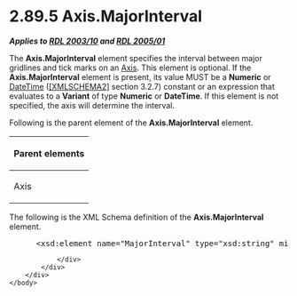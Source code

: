 <html dir="LTR" xmlns:mshelp="http://msdn.microsoft.com/mshelp" xmlns:ddue="http://ddue.schemas.microsoft.com/authoring/2003/5" xmlns:xlink="http://www.w3.org/1999/xlink" xmlns:tool="http://www.microsoft.com/tooltip">
    <head>
        <meta http-equiv="Content-Type" content="text/html; CHARSET=utf-8"></meta>
        <meta name="save" content="history"></meta>
        <title>2.89.5 Axis.MajorInterval</title>
        <xml>
            <mshelp:toctitle title="2.89.5 Axis.MajorInterval"></mshelp:toctitle>
            <mshelp:rltitle title="[MS-RDL]: Axis.MajorInterval"></mshelp:rltitle>
            <mshelp:keyword index="A" term="22ea0140-b1ad-4b6d-8208-94e4246bd7ee"></mshelp:keyword>
            <mshelp:attr name="DCSext.ContentType" value="open specification"></mshelp:attr>
            <mshelp:attr name="AssetID" value="22ea0140-b1ad-4b6d-8208-94e4246bd7ee"></mshelp:attr>
            <mshelp:attr name="TopicType" value="kbRef"></mshelp:attr>
            <mshelp:attr name="DCSext.Title" value="[MS-RDL]: Axis.MajorInterval" />
        </xml>
    </head>
    <body>
        <div id="header">
            <h1 class="heading">2.89.5 Axis.MajorInterval</h1>
        </div>
        <div id="mainSection">
            <div id="mainBody">
                <div id="allHistory" class="saveHistory"></div>
                <div id="sectionSection0" class="section" name="collapseableSection">
                    

<p><b><i>Applies to </i></b><a href="a7e2ad00-07c8-4f6d-80ab-3ad55df7b233.htm"><b><i>RDL 2003/10</i></b></a><b>
<i>and </i></b><a href="3ebe2912-4958-4832-b391-cad1f5e13338.htm"><b><i>RDL 2005/01</i></b></a></p>

<p>The <b>Axis.MajorInterval</b> element specifies the interval
between major gridlines and tick marks on an <a href="2bfb943e-7cfe-41c1-baa4-5739a99a341b.htm">Axis</a>. This element is
optional. If the <b>Axis.MajorInterval</b> element is present, its value MUST
be a <b>Numeric</b> or <a href="d3b6da93-3935-4a28-8521-268d6f7f9a9d.htm">DateTime</a>
(<a href="https://go.microsoft.com/fwlink/?LinkId=90610">[XMLSCHEMA2]</a>
section 3.2.7) constant or an expression that evaluates to a <b>Variant</b> of
type <b>Numeric</b> or <b>DateTime</b>. If this element is not specified, the
axis will determine the interval.</p>

<p>Following is the parent element of the <b>Axis.MajorInterval</b>
element.</p>

<table>
 <thead>
  <tr>
   <th>
   <p>Parent elements</p>
   </th>
  </tr>
 </thead>
 <tr>
  <td>
  <p>Axis </p>
  </td>
 </tr>
</table>

<p>The following is the XML Schema definition of the <b>Axis.MajorInterval</b>
element.</p>

<dl>
<dd>
<div><pre> &lt;xsd:element name=&quot;MajorInterval&quot; type=&quot;xsd:string&quot; minOccurs=&quot;0&quot; /&gt;
</pre></div>
</dd></dl>


                </div>
            </div>
        </div>
    </body>
</html>